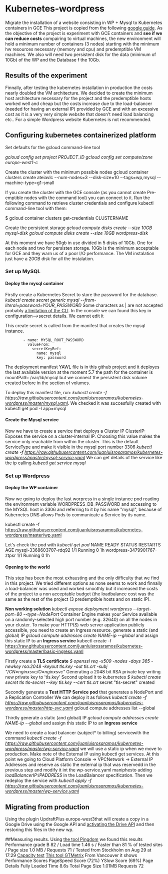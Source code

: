 # Kubernetes-wordpress

Migrate the installation of a website consisting in WP + Mysql to Kubernetes containers in GCE
This project is copied from the following [google guide](https://cloud.google.com/container-engine/docs/tutorials/persistent-disk). As the objective of the project is experiment with GCE containers and **see if we can reduce costs** compairing to virtual machines, the new environment will hold a minimum number of containers (3 nodes) starting with the minimum hw resources necessary (memory and cpu) and predemptible VM machines. We also will need two persistent disk for the data (minimum of 10Gb) of the WP and the Database f the 10Gb.

## Results of the experiment
Finnally, after testing the kubernetes installation in production the costs nearly doubled the VM architecture. We decided to create the minimum host architecture necessary for the project and the predemptible hosts worked well and cheap but the costs increase due to the load-balancer (needed for having an external IP) provided by GCE and with an excessive cost as it is a very very simple website that doesn't need load balancing etc.. For a simple Wordpress website Kubernetes is not recommended.

## Configuring kubernetes containerized platform
Set defaults for the gcloud command-line tool

*gcloud config set project PROJECT_ID*
*gcloud config set compute/zone europe-west1-c*

Create the cluster with the minimum possible nodes
gcloud container clusters create ateiavlc --num-nodes=3 --disk-size=10  --tags=wp,mysql --machine-type=g1-small 

If you create the cluster with the GCE console (as you cannot create Pre-emptible nodes with the command tool) you can connect to it. Run the following command to retrieve cluster credentials and configure kubectl command-line tool with them:

$ gcloud container clusters get-credentials CLUSTERNAME

Create the persistent storage
*gcloud compute disks create --size 10GB mysql-disk*
*gcloud compute disks create --size 10GB wordpress-disk*

At this moment we have 50gb in use divided in 5 disks of 10Gb. One for each node and two for persisten storage. 10Gb is the minimum acceptable for GCE and they warn us of a poor I/O performance. The VM instalation just have a 20GB disk for all the instalation.

### Set up MySQL
#### Deploy the mysql container
Firstly create a Kubernetes Secret to store the password for the database. *kubectl create secret generic mysql --from-literal=password=YOUR_PASSWORD* Some characters as | are not accepted probably [a limitation of the CLI](https://kubernetes.io/docs/concepts/configuration/secret/). In the console we can found this key in configuration-->secret details. We cannot edit it 

This create secret is called from the manifest that creates the mysql instance. 

            - name: MYSQL_ROOT_PASSWORD
              valueFrom:
                secretKeyRef:
                  name: mysql
                  key: password
                  
The deployment manifest YAWL file is in [this](https://raw.githubusercontent.com/juanluisrosaramos/kubernetes-wordpress/master/mysql.yaml) github project and it deployes the last available version at the moment 5.7 the path for the container is mountPath: /var/lib/mysql but we connect the persistent disk volume created before in the section of volumes.

To deploy this manifest file, run: *kubectl create -f https://raw.githubusercontent.com/juanluisrosaramos/kubernetes-wordpress/master/mysql.yaml*. We checked it was succesfully created with kubectl get pod -l app=mysql

#### Create the Mysql service
Now we have to create a service that deploys a Cluster IP ClusterIP: Exposes the service on a cluster-internal IP. Choosing this value makes the service only reachable from within the cluster. This is the default ServiceType and make it visible in the mysql port number 3306
*kubectl create -f https://raw.githubusercontent.com/juanluisrosaramos/kubernetes-wordpress/master/mysql-service.yaml*
We can get details of the service like the ip calling *kubectl get service mysql*

### Set up Wordpress
#### Deploy the WP container
Now we going to deploy the last worpress in a single instance pod reading the environment variable WORDPRESS_DB_PASSWORD and accessing to the MYSQL host in 3306 and referring to it by his name "mysql", because of Kubernetes DNS allows Pods to communicate a Service by its name.

kubectl create -f  https://raw.githubusercontent.com/juanluisrosaramos/kubernetes-wordpress/master/wp.yaml

Let's check the pod with *kubectl get pod*
NAME                         READY     STATUS    RESTARTS   AGE
mysql-3368603707-rdq92       1/1       Running   0          1h
wordpress-3479901767-ztpsr   1/1       Running   0          1h

#### Opening to the world
This step has been the most exhausting and the only difficulty that we find in this project. We tried different options as none seems to work and finnally a load-balancer was used and worked smoothly but it increased the costs of the project to a non acceptable budget (the loadbalance cost was the same as the rest of the project (3 predemptible hosts and on static IP).

**Non working solution**
*kubectl expose deployment wordpress --target-port=80  --type=NodePort*
Container Engine makes your Service available on a randomly-selected high port number (e.g. 32640) on all the nodes in your cluster. To make your HTTP(S) web server application publicly accessible, you need to create an Ingress resource.
generate a static (and global) IP  *gcloud compute addresses create NAME-ip --global* and assign this static IP to an **Ingress service**
kubectl create -f https://raw.githubusercontent.com/juanluisrosaramos/kubernetes-wordpress/master/basic-ingress.yaml


Firstly create a **TLS certificate**
*$ openssl req -x509 -nodes -days 365 -newkey rsa:2048 -keyout tls.key -out tls.crt -subj "/CN=nginxsvc/O=nginxsvc"*
Generating a 2048 bit RSA private key writing new private key to 'tls.key'
Second upload it to kubernetes
*$ kubectl create secret tls tls-secret --key tls.key --cert tls.crt*
secret "tls-secret" created

Secondly generate a **Test HTTP Service pod** that generates a NodePort and a Replication Controller We can deploy it as follows *kubectl create -f https://raw.githubusercontent.com/juanluisrosaramos/kubernetes-wordpress/master/http-svc.yaml*
gcloud compute addresses list --global

Thirdly generate a static (and global) IP  *gcloud compute addresses create NAME-ip --global* and assign this static IP to an **Ingress service**

We need to create a load balancer (subject* to billing) servicewith the command *kubectl create -f https://raw.githubusercontent.com/juanluisrosaramos/kubernetes-wordpress/master/wp-service.yaml* we will use a static ip when we move to production. Make note of the External IP using kubectl get services. 
At this point we going to Cloud Platform Console -> VPCNetwork -> External IP Addresses and reserve as static the external ip that was reservedd in the previous step and modify it int the wp-service.yaml maniphesto adding *loadBalancerIP:IPADDRESS* in the LoadBalancer specification. Then we redeploy the service with *kubectl apply -f https://raw.githubusercontent.com/juanluisrosaramos/kubernetes-wordpress/master/wp-service.yaml*

## Migrating from production 
Using the plugin UpdraftPlus europe-west3that will create a copy in a Google Drive using the Google API and [activating the Drive API](https://updraftplus.com/support/configuring-google-drive-api-access-in-updraftplus/) and then restoring this files in the new wp.

##Measuring results.
Using [the tool Pingdom](https://tools.pingdom.com) we found this results
Performance grade B 82 / Load time 1.46 s / Faster than 81 % of tested sites / Page size  1.0 MB / Requests 71 / Tested from  Stockholm on Aug 29 at 17:29
[Capacity test](https://app.loadimpact.com/load-test/6095abf1-1d5b-4b5b-8e9d-4e870ab83b2d?charts=type%3D1%3Bsid%3D__li_bandwidth%3A1%3BdataKey%3Davg%3B%3Btype%3D1%3Bsid%3D__li_requests_per_second%3A1%3BdataKey%3Davg%3B%3Btype%3D1%3Bsid%3D__li_connections_active%3A1%3BdataKey%3Dvalue%3B%3Btype%3D8%3Bsid%3D__li_loadgen_cpu_utilization%3A1%3BdataKey%3Dvalue%3B%3Btype%3D8%3Bsid%3D__li_loadgen_memory_utilization%3A1%3BdataKey%3Dvalue%3B%3Btype%3D1%3Bsid%3D__li_failure_rate%3A1%3BdataKey%3Davg%3B%3Btype%3D1%3Bsid%3D__li_user_load_time%3A1%3BdataKey%3Dvalue&large-charts=type%3D1%3Bsid%3D__li_clients_active%3A1%3BdataKey%3Dvalue%3B%3Btype%3D1%3Bsid%3D__li_user_load_time%3A1%3BdataKey%3Dvalue)
[This tool GTMetrix](https://gtmetrix.com/reports/www.ateiavlc.org/bsDr9Flb) From Vancouver it shows Performance Scores PageSpeed Score (72%) YSlow Score (69%) Page Details Fully Loaded Time
8.6s Total Page Size 1.01MB Requests 72 
